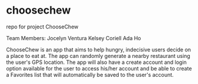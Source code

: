 # choosechew
repo for project ChooseChew

Team Members:
Jocelyn Ventura
Kelsey Coriell
Ada Ho

ChooseChew is an app that aims to help hungry, indecisive users decide on a place to eat at. The app can randomly generate a nearby restaurant using the user's GPS location. The app will also have a create account and login option available for the user to access his/her account and be able to create a Favorites list that will automatically be saved to the user's account. 
